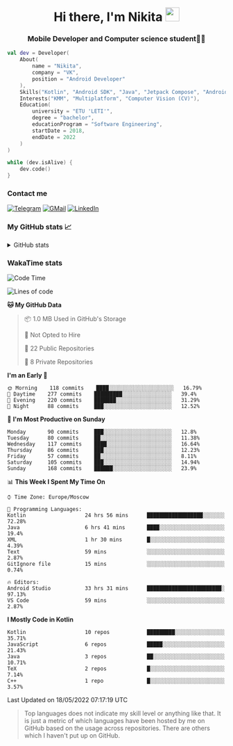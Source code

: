 <h1 align="center">
Hi there, I'm Nikita 
<img src="https://github.com/blackcater/blackcater/raw/main/images/Hi.gif" height="32"/>
</h1>
<h3 align="center">Mobile Developer and Computer science student👨‍💻</h3>

```kotlin
val dev = Developer(
    About(
        name = "Nikita",
        company = "VK",
        position = "Android Developer"
    ),
    Skills("Kotlin", "Android SDK", "Java", "Jetpack Compose", "Android Jetpack"),
    Interests("KMM", "Multiplatform", "Computer Vision (CV)"),
    Education(
        university = "ETU 'LETI'",
        degree = "bachelor",
        educationProgram = "Software Engineering",
        startDate = 2018,
        endDate = 2022
    )
)

while (dev.isAlive) {
    dev.code()
}
```

### Contact me

[![Telegram](https://img.shields.io/badge/Telegram-white?style=for-the-badge&logo=telegram&logoColor=29e9ea)](https://t.me/po4yka)
[![GMail](https://img.shields.io/badge/Gmail-white?style=for-the-badge&logo=gmail&logoColor=d14836)](mailto:pochaev.nik@gmail.com)
[![LinkedIn](https://img.shields.io/badge/linkedin%20-white.svg?&style=for-the-badge&logo=linkedin&logoColor=%230077B5)](https://www.linkedin.com/in/nikita-pochaev-415b5a1a1)

### My GitHub stats 📈

<details>
  <summary>GitHub stats</summary>
  <p align="center">
    <img src="https://github-readme-stats.vercel.app/api?username=po4yka&show_icons=true&theme=dark" />
  </p>
</details>

### WakaTime stats

<!--START_SECTION:waka-->
![Code Time](http://img.shields.io/badge/Code%20Time-2%2C758%20hrs%2042%20mins-blue)

![Lines of code](https://img.shields.io/badge/From%20Hello%20World%20I%27ve%20Written-1%20Million%20lines%20of%20code-blue)

**🐱 My GitHub Data** 

> 📦 1.0 MB Used in GitHub's Storage 
 > 
> 🚫 Not Opted to Hire
 > 
> 📜 22 Public Repositories 
 > 
> 🔑 8 Private Repositories  
 > 
**I'm an Early 🐤** 

```text
🌞 Morning    118 commits    ████░░░░░░░░░░░░░░░░░░░░░   16.79% 
🌆 Daytime    277 commits    █████████░░░░░░░░░░░░░░░░   39.4% 
🌃 Evening    220 commits    ███████░░░░░░░░░░░░░░░░░░   31.29% 
🌙 Night      88 commits     ███░░░░░░░░░░░░░░░░░░░░░░   12.52%

```
📅 **I'm Most Productive on Sunday** 

```text
Monday       90 commits     ███░░░░░░░░░░░░░░░░░░░░░░   12.8% 
Tuesday      80 commits     ██░░░░░░░░░░░░░░░░░░░░░░░   11.38% 
Wednesday    117 commits    ████░░░░░░░░░░░░░░░░░░░░░   16.64% 
Thursday     86 commits     ███░░░░░░░░░░░░░░░░░░░░░░   12.23% 
Friday       57 commits     ██░░░░░░░░░░░░░░░░░░░░░░░   8.11% 
Saturday     105 commits    ███░░░░░░░░░░░░░░░░░░░░░░   14.94% 
Sunday       168 commits    ██████░░░░░░░░░░░░░░░░░░░   23.9%

```


📊 **This Week I Spent My Time On** 

```text
⌚︎ Time Zone: Europe/Moscow

💬 Programming Languages: 
Kotlin                   24 hrs 56 mins      ██████████████████░░░░░░░   72.28% 
Java                     6 hrs 41 mins       ████░░░░░░░░░░░░░░░░░░░░░   19.4% 
XML                      1 hr 30 mins        █░░░░░░░░░░░░░░░░░░░░░░░░   4.39% 
Text                     59 mins             ░░░░░░░░░░░░░░░░░░░░░░░░░   2.87% 
GitIgnore file           15 mins             ░░░░░░░░░░░░░░░░░░░░░░░░░   0.74%

🔥 Editors: 
Android Studio           33 hrs 31 mins      ████████████████████████░   97.13% 
VS Code                  59 mins             ░░░░░░░░░░░░░░░░░░░░░░░░░   2.87%

```

**I Mostly Code in Kotlin** 

```text
Kotlin                   10 repos            █████████░░░░░░░░░░░░░░░░   35.71% 
JavaScript               6 repos             █████░░░░░░░░░░░░░░░░░░░░   21.43% 
Java                     3 repos             ██░░░░░░░░░░░░░░░░░░░░░░░   10.71% 
TeX                      2 repos             █░░░░░░░░░░░░░░░░░░░░░░░░   7.14% 
C++                      1 repo              █░░░░░░░░░░░░░░░░░░░░░░░░   3.57%

```



 Last Updated on 18/05/2022 07:17:19 UTC
<!--END_SECTION:waka-->

> Top languages does not indicate my skill level or anything like that. It is just a metric of which languages have been hosted by me on GitHub based on the usage across repositories. There are others which I haven't put up on GitHub.

